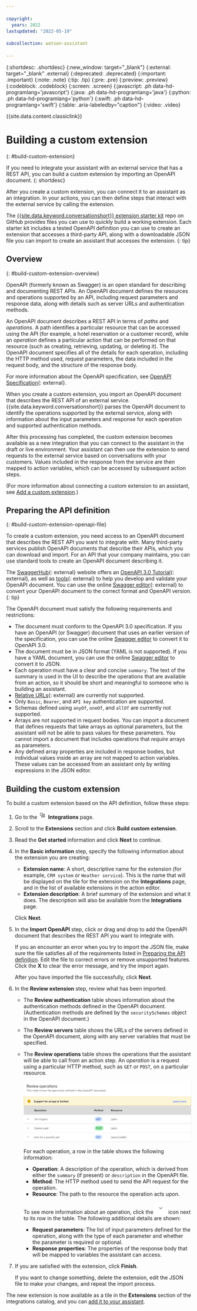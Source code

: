 ```yaml
---

copyright:
  years: 2022
lastupdated: "2022-05-10"

subcollection: watson-assistant

---
```


{:shortdesc: .shortdesc}
{:new_window: target="_blank"}
{:external: target="_blank" .external}
{:deprecated: .deprecated}
{:important: .important}
{:note: .note}
{:tip: .tip}
{:pre: .pre}
{:preview: .preview}
{:codeblock: .codeblock}
{:screen: .screen}
{:javascript: .ph data-hd-programlang='javascript'}
{:java: .ph data-hd-programlang='java'}
{:python: .ph data-hd-programlang='python'}
{:swift: .ph data-hd-programlang='swift'}
{:table: .aria-labeledby="caption"}
{:video: .video}

{{site.data.content.classiclink}}

# Building a custom extension
{: #build-custom-extension}

If you need to integrate your assistant with an external service that has a REST API, you can build a custom extension by importing an OpenAPI document.
{: shortdesc}

After you create a custom extension, you can connect it to an assistant as an integration. In your actions, you can then define steps that interact with the external service by calling the extension.

The [{{site.data.keyword.conversationshort}} extension starter kit](https://github.com/watson-developer-cloud/assistant-toolkit/tree/master/integrations/extensions) repo on GitHub provides files you can use to quickly build a working extension. Each starter kit includes a tested OpenAPI definition you can use to create an extension that accesses a third-party API, along with a downloadable JSON file you can import to create an assistant that accesses the extension.
{: tip}

## Overview
{: #build-custom-extension-overview}

OpenAPI (formerly known as Swagger) is an open standard for describing and documenting REST APIs. An OpenAPI document defines the resources and operations supported by an API, including request parameters and response data, along with details such as server URLs and authentication methods.

An OpenAPI document describes a REST API in terms of _paths_ and _operations_. A path identifies a particular resource that can be accessed using the API (for example, a hotel reservation or a customer record), while an _operation_ defines a particular action that can be performed on that resource (such as creating, retrieving, updating, or deleting it). The OpenAPI document specifies all of the details for each operation, including the HTTP method used, request parameters, the data included in the request body, and the structure of the response body.

For more information about the OpenAPI specification, see [OpenAPI Specification](https://swagger.io/specification/){: external}.

When you create a custom extension, you import an OpenAPI document that describes the REST API of an external service. {{site.data.keyword.conversationshort}} parses the OpenAPI document to identify the operations supported by the external service, along with information about the input parameters and response for each operation and supported authentication methods.

After this processing has completed, the custom extension becomes available as a new integration that you can connect to the assistant in the draft or live environment. Your assistant can then use the extension to send requests to the external service based on conversations with your customers. Values included in the response from the service are then mapped to action variables, which can be accessed by subsequent action steps.

(For more information about connecting a custom extension to an assistant, see [Add a custom extension](/docs/watson-assistant?topic=watson-assistant-add-custom-extension).)

## Preparing the API definition
{: #build-custom-extension-openapi-file}

To create a custom extension, you need access to an OpenAPI document that describes the REST API you want to integrate with. Many third-party services publish OpenAPI documents that describe their APIs, which you can download and import. For an API that your company maintains, you can use standard tools to create an OpenAPI document describing it.

The [SwaggerHub](https://swagger.io/tools/swaggerhub/){: external} website offers an [OpenAPI 3.0 Tutorial](https://support.smartbear.com/swaggerhub/docs/tutorials/openapi-3-tutorial.html){: external}, as well as [tools](https://swagger.io/tools/){: external} to help you develop and validate your OpenAPI document. You can use the online [Swagger editor](https://editor.swagger.io/){: external} to convert your OpenAPI document to the correct format and OpenAPI version.
{: tip}

The OpenAPI document must satisfy the following requirements and restrictions:

- The document must conform to the OpenAPI 3.0 specification. If you have an OpenAPI (or Swagger) document that uses an earlier version of the specification, you can use the online [Swagger editor](https://editor.swagger.io/) to convert it to OpenAPI 3.0.
- The document must be in JSON format (YAML is not supported). If you have a YAML document, you can use the online [Swagger editor](https://editor.swagger.io/) to convert it to JSON.
- Each operation must have a clear and concise `summary`. The text of the summary is used in the UI to describe the operations that are available from an action, so it should be short and meaningful to someone who is building an assistant.
- [Relative URLs](https://swagger.io/docs/specification/api-host-and-base-path/#relative-urls){: external} are currently not supported.
- Only `Basic`, `Bearer`, and `API key` authentication are supported.
- Schemas defined using `anyOf`, `oneOf`, and `allOf` are currently not supported.
- Arrays are not supported in request bodies. You can import a document that defines requests that take arrays as optional parameters, but the assistant will not be able to pass values for these parameters. You cannot import a document that includes operations that _require_ arrays as parameters.
- Any defined array properties are included in response bodies, but individual values inside an array are not mapped to action variables. These values can be accessed from an assistant only by writing expressions in the JSON editor.

## Building the custom extension

To build a custom extension based on the API definition, follow these steps:

1. Go to the ![Integrations icon](images/integrations-icon.png) **Integrations** page.

1. Scroll to the **Extensions** section and click **Build custom extension**.

1. Read the **Get started** information and click **Next** to continue.

1. In the **Basic information** step, specify the following information about the extension you are creating:

    - **Extension name**: A short, descriptive name for the extension (for example, `CRM system` or `Weather service`). This is the name that will be displayed on the tile for the extension on the **Integrations** page, and in the list of available extensions in the action editor.
    - **Extension description**: A brief summary of the extension and what it does. The description will also be available from the **Integrations** page.

    Click **Next**.

1. In the **Import OpenAPI** step, click or drag and drop to add the OpenAPI document that describes the REST API you want to integrate with.

    If you an encounter an error when you try to import the JSON file, make sure the file satisfies all of the requirements listed in [Preparing the API definition](##build-custom-extension-openapi-file). Edit the file to correct errors or remove unsupported features. Click the **X** to clear the error message, and try the import again.

    After you have imported the file successfully, click **Next**.

1. In the **Review extension** step, review what has been imported.

    - The **Review authentication** table shows information about the authentication methods defined in the OpenAPI document. (Authentication methods are defined by the `securitySchemes` object in the OpenAPI document.)

    - The **Review servers** table shows the URLs of the servers defined in the OpenAPI document, along with any server variables that must be specified.

    - The **Review operations** table shows the operations that the assistant will be able to call from an action step. An _operation_ is a request using a particular HTTP method, such as `GET` or `POST`, on a particular resource.

        ![Review operations table](images/extension-review-operations.png)

        For each operation, a row in the table shows the following information:

        - **Operation**: A description of the operation, which is derived from either the `summary` (if present) or `description` in the OpenAPI file.
        - **Method**: The HTTP method used to send the API request for the operation.
        - **Resource**: The path to the resource the operation acts upon.

        To see more information about an operation, click the ![label](images/twistie.png) icon next to its row in the table. The following additional details are shown:

        - **Request parameters**: The list of input parameters defined for the operation, along with the type of each parameter and whether the parameter is required or optional.
        - **Response properties**: The properties of the response body that will be mapped to variables the assistant can access.

1. If you are satisfied with the extension, click **Finish**.

    If you want to change something, delete the extension, edit the JSON file to make your changes, and repeat the import process.

The new extension is now available as a tile in the **Extensions** section of the integrations catalog, and you can [add it to your assistant](/docs/watson-assistant?topic=watson-assistant-add-custom-extension).
